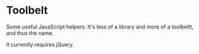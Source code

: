 Toolbelt
========

Some useful JavaScript helpers. It's less of a library and more of a toolbetlt, and thus the name.

It currently requires jQuery.
